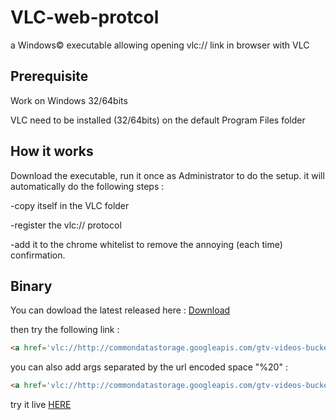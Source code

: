 # VLC-web-protcol
a Windows© executable allowing opening vlc:// link in browser with VLC

## Prerequisite

Work on Windows 32/64bits

VLC need to be installed (32/64bits) on the default Program Files folder

## How it works

Download the executable, run it once as Administrator to do the setup. it will automatically do the following steps :

-copy itself in the VLC folder

-register the vlc:// protocol

-add it to the chrome whitelist to remove the annoying  (each time) confirmation.

## Binary

You can dowload the latest released here :
[Download](https://github.com/milouz-corp/VLC-web-protcol/releases/latest/download/VLC-web-protocol.exe)

then try the following link :

```html
<a href='vlc://http://commondatastorage.googleapis.com/gtv-videos-bucket/sample/BigBuckBunny.mp4'>Link1</a>
```

you can also add args separated by the url encoded space "%20" :

```html
<a href='vlc://http://commondatastorage.googleapis.com/gtv-videos-bucket/sample/BigBuckBunny.mp4%20--start-time=83.4'>Link2</a>
```
 try it live [HERE](http://htmlpreview.github.io/?https://github.com/milouz-corp/VLC-web-protcol/blob/master/sample.html)
